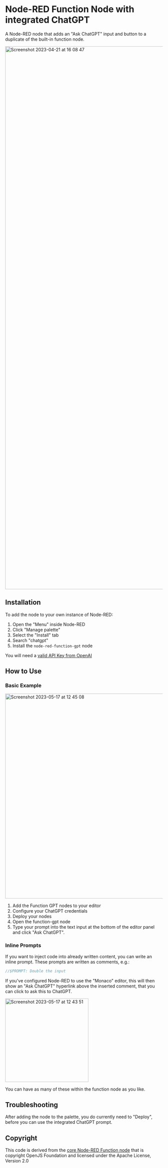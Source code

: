 # Node-RED Function Node with integrated ChatGPT

A Node-RED node that adds an "Ask ChatGPT" input and button to a duplicate of the built-in function node.

<img width="1728" alt="Screenshot 2023-04-21 at 16 08 47" src="https://user-images.githubusercontent.com/99246719/233671631-fefa36c1-6db4-4392-a057-314c16fd91b7.png">


## Installation

To add the node to your own instance of Node-RED:

1. Open the "Menu" inside Node-RED
1. Click "Manage palette"
1. Select the "Install" tab
1. Search "chatgpt"
1. Install the `node-red-function-gpt` node

You will need a [valid API Key from OpenAI](https://platform.openai.com/account/api-keys)

## How to Use

### Basic Example

<img width="652" alt="Screenshot 2023-05-17 at 12 45 08" src="https://github.com/flowforge/node-red-function-gpt/assets/99246719/3684d81a-1591-4fe2-a632-dfa8e3a3af93">

1. Add the Function GPT nodes to your editor
2. Configure your ChatGPT credentials 
3. Deploy your nodes
4. Open the function-gpt node
5. Type your prompt into the text input at the bottom of the editor panel and click "Ask ChatGPT".

### Inline Prompts

If you want to inject code into already written content, you can write an inline prompt. These prompts are written as comments, e.g.:

```js
//$PROMPT: Double the input
```
If you've configured Node-RED to use the "Monaco" editor, this will then show an "Ask ChatGPT" hyperlink above the inserted comment, that you can click to ask this to ChatGPT.

<img width="266" alt="Screenshot 2023-05-17 at 12 43 51" src="https://github.com/flowforge/node-red-function-gpt/assets/99246719/cc16e946-ad78-4f68-99f2-ae35898c55c2">

You can have as many of these within the function node as you like.

## Troubleshooting 

After adding the node to the palette, you do currently need
to "Deploy", before you can use the integrated ChatGPT prompt.


## Copyright

This code is derived from the [core Node-RED Function node](https://github.com/node-red/node-red/blob/master/packages/node_modules/%40node-red/nodes/core/function/10-function.js) that is copyright OpenJS Foundation and licensed under the Apache License, Version 2.0
